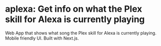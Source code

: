 # aplexa: Get info on what the Plex skill for Alexa is currently playing

Web App that shows what song the Plex skill for Alexa is currently playing. Mobile friendly UI. Built with Next.js.
